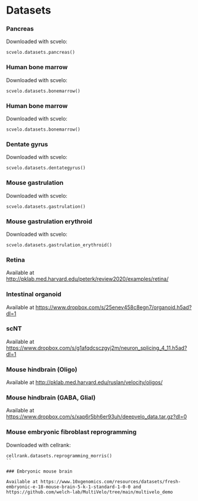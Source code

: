 # Datasets

### Pancreas

Downloaded with scvelo:
```
scvelo.datasets.pancreas()
```

### Human bone marrow

Downloaded with scvelo:
```
scvelo.datasets.bonemarrow()
```

### Human bone marrow

Downloaded with scvelo:
```
scvelo.datasets.bonemarrow()
```

### Dentate gyrus

Downloaded with scvelo:
```
scvelo.datasets.dentategyrus()
```

### Mouse gastrulation

Downloaded with scvelo:
```
scvelo.datasets.gastrulation()
```

### Mouse gastrulation erythroid

Downloaded with scvelo:
```
scvelo.datasets.gastrulation_erythroid()
```

### Retina

Available at http://pklab.med.harvard.edu/peterk/review2020/examples/retina/

### Intestinal organoid

Available at https://www.dropbox.com/s/25enev458c8egn7/organoid.h5ad?dl=1

### scNT

Available at https://www.dropbox.com/s/g1afqdcsczgyj2m/neuron_splicing_4_11.h5ad?dl=1

### Mouse hindbrain (Oligo)

Available at http://pklab.med.harvard.edu/ruslan/velocity/oligos/

### Mouse hindbrain (GABA, Glial)

Available at https://www.dropbox.com/s/xap6r5bh6er93uh/deepvelo_data.tar.gz?dl=0

### Mouse embryonic fibroblast reprogramming

Downloaded with cellrank:
```
cellrank.datasets.reprogramming_morris()
``

### Embryonic mouse brain

Available at https://www.10xgenomics.com/resources/datasets/fresh-embryonic-e-18-mouse-brain-5-k-1-standard-1-0-0 and https://github.com/welch-lab/MultiVelo/tree/main/multivelo_demo